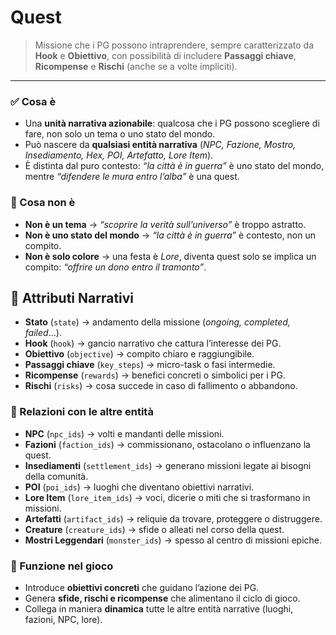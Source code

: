 # Quest

> Missione che i PG possono intraprendere, sempre caratterizzato da **Hook** e **Obiettivo**, con possibilità di includere **Passaggi chiave**, **Ricompense** e **Rischi** (anche se a volte impliciti).


---

### ✅ Cosa è

- Una **unità narrativa azionabile**: qualcosa che i PG possono scegliere di fare, non solo un tema o uno stato del mondo.
- Può nascere da **qualsiasi entità narrativa** (*NPC, Fazione, Mostro, Insediamento, Hex, POI, Artefatto, Lore Item*).
- È distinta dal puro contesto: *“la città è in guerra”* è uno stato del mondo, mentre *“difendere le mura entro l’alba”* è una quest.

### 🚫 Cosa non è

- **Non è un tema** → *“scoprire la verità sull’universo”* è troppo astratto.
- **Non è uno stato del mondo** → *“la città è in guerra”* è contesto, non un compito.
- **Non è solo colore** → una festa è *Lore*, diventa quest solo se implica un compito: *“offrire un dono entro il tramonto”*.

## 🔑 Attributi Narrativi

- **Stato** (`state`) → andamento della missione (*ongoing, completed, failed*…).
- **Hook** (`hook`) → gancio narrativo che cattura l’interesse dei PG.
- **Obiettivo** (`objective`) → compito chiaro e raggiungibile.
- **Passaggi chiave** (`key_steps`) → micro-task o fasi intermedie.
- **Ricompense** (`rewards`) → benefici concreti o simbolici per i PG.
- **Rischi** (`risks`) → cosa succede in caso di fallimento o abbandono.

### 🔗 Relazioni con le altre entità

- **NPC** (`npc_ids`) → volti e mandanti delle missioni.
- **Fazioni** (`faction_ids`) → commissionano, ostacolano o influenzano la quest.
- **Insediamenti** (`settlement_ids`) → generano missioni legate ai bisogni della comunità.
- **POI** (`poi_ids`) → luoghi che diventano obiettivi narrativi.
- **Lore Item** (`lore_item_ids`) → voci, dicerie o miti che si trasformano in missioni.
- **Artefatti** (`artifact_ids`) → reliquie da trovare, proteggere o distruggere.
- **Creature** (`creature_ids`) → sfide o alleati nel corso della quest.
- **Mostri Leggendari** (`monster_ids`) → spesso al centro di missioni epiche.

### 📌 Funzione nel gioco

- Introduce **obiettivi concreti** che guidano l’azione dei PG.
- Genera **sfide, rischi e ricompense** che alimentano il ciclo di gioco.
- Collega in maniera **dinamica** tutte le altre entità narrative (luoghi, fazioni, NPC, lore).
